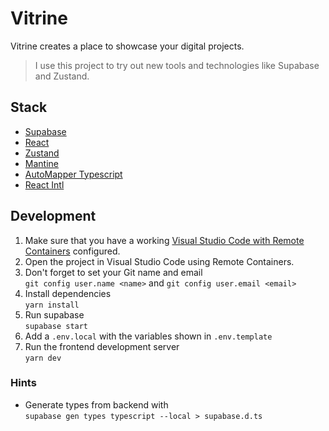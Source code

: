 # Vitrine

Vitrine creates a place to showcase your digital projects. 

> I use this project to try out new tools and technologies like Supabase and Zustand.

## Stack

 - [Supabase](https://supabase.com/)
 - [React](https://reactjs.org/)
 - [Zustand](https://zustand-demo.pmnd.rs/)
 - [Mantine](https://mantine.dev/)
 - [AutoMapper Typescript](https://automapperts.netlify.app/)
 - [React Intl](https://formatjs.io/)

## Development

1. Make sure that you have a working [Visual Studio Code with Remote Containers](https://code.visualstudio.com/docs/remote/containers#_getting-started) configured.
1. Open the project in Visual Studio Code using Remote Containers.
1. Don't forget to set your Git name and email <br> `git config user.name <name>` and `git config user.email <email>`
1. Install dependencies <br> `yarn install`
1. Run supabase <br> `supabase start`
1. Add a `.env.local` with the variables shown in `.env.template`
1. Run the frontend development server <br> `yarn dev`

### Hints

 - Generate types from backend with <br> `supabase gen types typescript --local > supabase.d.ts`